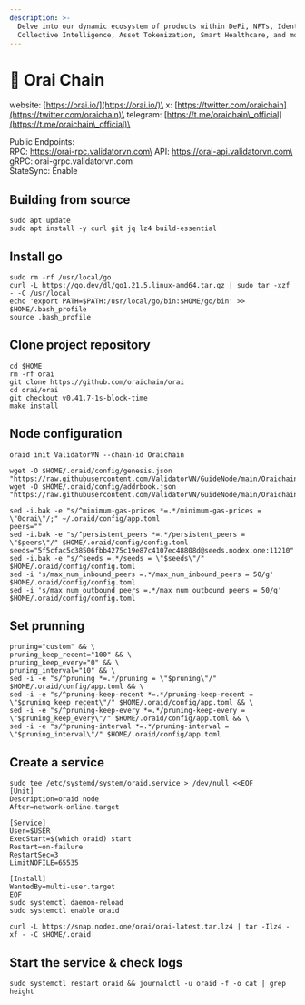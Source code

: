 ```yaml
---
description: >-
  Delve into our dynamic ecosystem of products within DeFi, NFTs, Identity,
  Collective Intelligence, Asset Tokenization, Smart Healthcare, and more.
---
```


# 🧊 Orai Chain

website: [https://orai.io/](https://orai.io/)\
x: [https://twitter.com/oraichain](https://twitter.com/oraichain)\
telegram: [https://t.me/oraichain\_official](https://t.me/oraichain\_official)\


Public Endpoints:\
RPC: https://orai-rpc.validatorvn.com\
API: https://orai-api.validatorvn.com\
gRPC: orai-grpc.validatorvn.com\
StateSync: Enable

## **Building from source**

```
sudo apt update
sudo apt install -y curl git jq lz4 build-essential
```

## **Install go**

```
sudo rm -rf /usr/local/go
curl -L https://go.dev/dl/go1.21.5.linux-amd64.tar.gz | sudo tar -xzf - -C /usr/local
echo 'export PATH=$PATH:/usr/local/go/bin:$HOME/go/bin' >> $HOME/.bash_profile
source .bash_profile
```

## **Clone project repository**

```
cd $HOME
rm -rf orai
git clone https://github.com/oraichain/orai
cd orai/orai
git checkout v0.41.7-1s-block-time
make install
```

## **Node configuration**

```
oraid init ValidatorVN --chain-id Oraichain

wget -O $HOME/.oraid/config/genesis.json "https://raw.githubusercontent.com/ValidatorVN/GuideNode/main/Oraichain/genesis.json"
wget -O $HOME/.oraid/config/addrbook.json "https://raw.githubusercontent.com/ValidatorVN/GuideNode/main/Oraichain/addrbook.json"

sed -i.bak -e "s/^minimum-gas-prices *=.*/minimum-gas-prices = \"0orai\"/;" ~/.oraid/config/app.toml
peers=""
sed -i.bak -e "s/^persistent_peers *=.*/persistent_peers = \"$peers\"/" $HOME/.oraid/config/config.toml
seeds="5f5cfac5c38506fbb4275c19e87c4107ec48808d@seeds.nodex.one:11210"
sed -i.bak -e "s/^seeds =.*/seeds = \"$seeds\"/" $HOME/.oraid/config/config.toml
sed -i 's/max_num_inbound_peers =.*/max_num_inbound_peers = 50/g' $HOME/.oraid/config/config.toml
sed -i 's/max_num_outbound_peers =.*/max_num_outbound_peers = 50/g' $HOME/.oraid/config/config.toml
```

## **Set prunning**

```
pruning="custom" && \
pruning_keep_recent="100" && \
pruning_keep_every="0" && \
pruning_interval="10" && \
sed -i -e "s/^pruning *=.*/pruning = \"$pruning\"/" $HOME/.oraid/config/app.toml && \
sed -i -e "s/^pruning-keep-recent *=.*/pruning-keep-recent = \"$pruning_keep_recent\"/" $HOME/.oraid/config/app.toml && \
sed -i -e "s/^pruning-keep-every *=.*/pruning-keep-every = \"$pruning_keep_every\"/" $HOME/.oraid/config/app.toml && \
sed -i -e "s/^pruning-interval *=.*/pruning-interval = \"$pruning_interval\"/" $HOME/.oraid/config/app.toml
```

## **Create a service**

```
sudo tee /etc/systemd/system/oraid.service > /dev/null <<EOF
[Unit]
Description=oraid node
After=network-online.target

[Service]
User=$USER
ExecStart=$(which oraid) start
Restart=on-failure
RestartSec=3
LimitNOFILE=65535

[Install]
WantedBy=multi-user.target
EOF
sudo systemctl daemon-reload
sudo systemctl enable oraid

curl -L https://snap.nodex.one/orai/orai-latest.tar.lz4 | tar -Ilz4 -xf - -C $HOME/.oraid
```

## **Start the service & check logs**

```
sudo systemctl restart oraid && journalctl -u oraid -f -o cat | grep height
```
